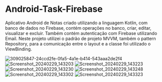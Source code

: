﻿# Android-Task-Firebase
Aplicativo Android de Notas criado utilizando a linguagem Kotlin, com banco de dados no Firebase,
contém operações no banco, criar, editar, visualizar e excluir. Também contém autenticação com Firebase utilizando Email.
Neste projeto utilizei o padrão de projeto MVVM, também o pattern Repository, para a comunicação entre o layout e a classe foi utilizado o ViewBinding.

![309025847-24ccd2fe-0fa5-4a1e-b414-543aaa2de2f4](https://github.com/LuizFurmann/Android-Task-Firebase/assets/72764480/ec2907fe-77b9-4755-a563-f2840ee52842)
![Screenshot_20240229_143203](https://github.com/LuizFurmann/Android-Task-Firebase/assets/72764480/90f17d12-d603-4360-9db4-23c89aaef3a7)
![Screenshot_20240229_143223](https://github.com/LuizFurmann/Android-Task-Firebase/assets/72764480/3e14aa5e-6fe2-4f27-bf62-d731baf0e506)
![Screenshot_20240229_143230](https://github.com/LuizFurmann/Android-Task-Firebase/assets/72764480/729b98a4-e4ca-44f6-bd7d-d0e5046e51b4)
![Screenshot_20240229_143248](https://github.com/LuizFurmann/Android-Task-Firebase/assets/72764480/41f0202b-7a2a-4c28-b1fa-db4d6be732ac)
![Screenshot_20240229_143302](https://github.com/LuizFurmann/Android-Task-Firebase/assets/72764480/b79ca331-4963-43dd-ad44-fd73bdfd95b1)
![Screenshot_20240229_143323](https://github.com/LuizFurmann/Android-Task-Firebase/assets/72764480/e288b05a-89c6-4701-a083-bc3f4ffe739a)
